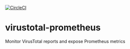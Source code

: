 [![CircleCI](https://circleci.com/gh/w3f/virustotal-prometheus.svg?style=svg)](https://circleci.com/gh/w3f/virustotal-prometheus)

# virustotal-prometheus

Monitor VirusTotal reports and expose Prometheus metrics
